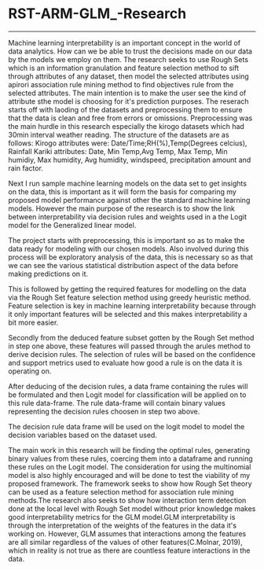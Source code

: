 # RST-ARM-GLM_-Research
______________________________________________________________________________________
Machine learning interpretability is an important concept in the world of data analytics. How can we be able to trust the decisions made on our data by the models we employ on them. The research seeks to use Rough Sets which is an information granulation and feature selection method to sift through attributes of any dataset, then model the selected attributes using apirori association rule mining method to find objectives rule from the selected attributes. The main intention is to make the user see the kind of attribute sthe model is choosing for it's prediction purposes. The reserach starts off with laoding of the datasets and preprocessing them to ensure that the data is clean and free from errors or omissions. Preprocessing was the main hurdle in this research especially the kirogo datasets which had 30min interval weather reading. The structure of the datasets are as follows: Kirogo attributes were: Date/Time;RH(%),Temp(Degrees celcius), Rainfall Kariki attributes: Date, Min Temp,Avg Temp, Max Temp, Min humidiy, Max humidity, Avg humidity, windspeed, precipitation amount and rain factor.

Next I run sample machine learning models on the data set to get insights on the data, this is important as it will form the basis for comparing my proposed model performance against other the standard machine learning models. However the main purpose of the research is to show the link between interpretability via decision rules and weights used in a the Logit model for the Generalized linear model.

The project starts with preprocessing, this is important so as to make the data ready for modeling with our chosen models. Also involved during this process will be exploratory analysis of the data, this is necessary so as that we can see the various statistical distribution aspect of the data before making predictions on it.

This is followed by getting the required features for modelling on the data via the Rough Set feature selection method using greedy heuristic method. Feature selection is key in machine learning interpretability because through it only important features will be selected and this makes interpretability a bit more easier.

Secondly from the deduced feature subset gotten by the Rough Set method in step one above, these features will passed through the arules method to derive decision rules. The selection of rules will be based on the confidence and support metrics used to evaluate how good a rule is on the data it is operating on.

After deducing of the decision rules, a data frame containing the rules will be formulated and then Logit model for classification will be applied on to this rule data-frame. The rule data-frame will contain binary values representing the decision rules choosen in step two above.

The decision rule data frame will be used on the logit model to model the decision variables based on the dataset used.

The main work in this research will be finding the optimal rules, generating binary values from these rules, coercing them into a dataframe and running these rules on the Logit model. The consideration for using the multinomial model is also highly encouraged and will be done to test the viability of my proposed framework. The framework seeks to show how Rough Set theory can be used as a feature selection method for association rule mining methods.The research also seeks to show how interaction term detection done at the local level with Rough Set model without prior knowledge makes good interpretability metrics for the GLM model.GLM interpretability is through the interpretation of the weights of the features in the data it's working on. However, GLM assumes that interactions among the features are all similar regardless of the values of other features(C.Molnar, 2019), which in reality is not true as there are countless feature interactions in the data. 
